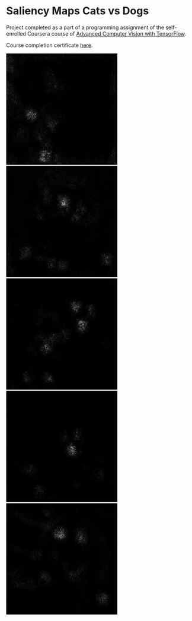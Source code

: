 # Saliency Maps Cats vs Dogs

Project completed as a part of a programming assignment of the self-enrolled Coursera course of [Advanced Computer Vision with TensorFlow](https://www.coursera.org/learn/advanced-computer-vision-with-tensorflow).

Course completion certificate [here](https://www.coursera.org/account/accomplishments/verify/UNK5EAW3NGHC).

<img src="./images/epoch95_salientcat1.jpg"/>
<img src="./images/epoch95_salientcat2.jpg"/>
<img src="./images/epoch95_salientcatanddog.jpg"/>
<img src="./images/epoch95_salientdog1.jpg"/>
<img src="./images/epoch95_salientdog2.jpg"/>
